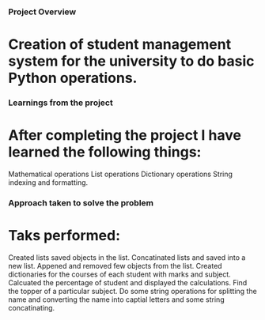 ### Project Overview

 # Creation of student management system for the university to do basic Python operations.


### Learnings from the project

 # After completing the project I have learned the following things:

Mathematical operations
List operations
Dictionary operations
String indexing and formatting.


### Approach taken to solve the problem

 # Taks performed:
Created lists saved objects in the list.
Concatinated lists and saved into a new list.
Appened and removed few objects from the list.
Created dictionaries for the courses of each student with marks and subject.
Calcuated the percentage of student and displayed the calculations.
Find the topper of a particular subject.
Do some string operations for splitting the name and converting the name into captial letters and some string concatinating. 


